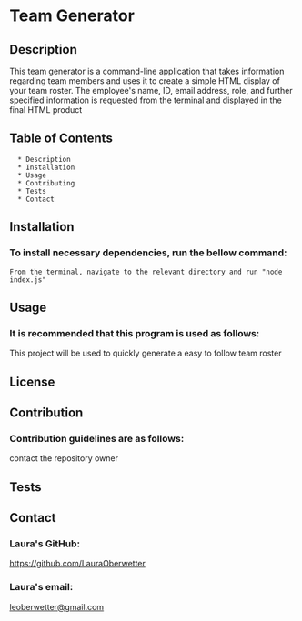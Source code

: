 # Team Generator

  ## Description
  This team generator is a command-line application that takes information regarding team members and uses it to create a simple HTML display of your team roster. The employee's name, ID, email address, role, and further specified information is requested from the terminal and displayed in the final HTML product

  ## Table of Contents
      * Description
      * Installation
      * Usage
      * Contributing
      * Tests
      * Contact
  
  ## Installation
  ### To install necessary dependencies, run the bellow command:
  ```
  From the terminal, navigate to the relevant directory and run "node index.js"
  ```

  ## Usage
  ### It is recommended that this program is used as follows: 
  This project will be used to quickly generate a easy to follow team roster

  ## License
  

  ## Contribution
  ### Contribution guidelines are as follows:
  contact the repository owner

  ## Tests
  

  ## Contact
  ### Laura's GitHub:
  https://github.com/LauraOberwetter
  ### Laura's email:
  leoberwetter@gmail.com
